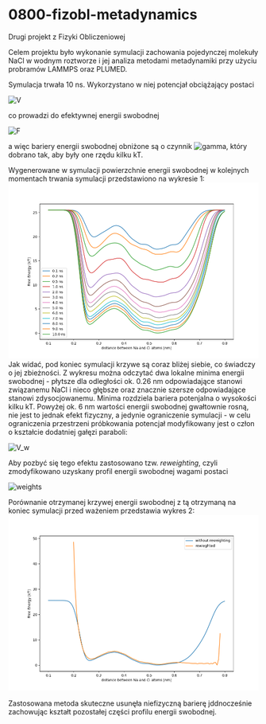 # 0800-fizobl-metadynamics
Drugi projekt z Fizyki Obliczeniowej

Celem projektu było wykonanie symulacji zachowania pojedynczej molekuły NaCl w wodnym roztworze i jej analiza metodami metadynamiki przy użyciu probramów LAMMPS oraz PLUMED.

Symulacja trwała 10 ns. Wykorzystano w niej potencjał obciążający postaci

![V](https://latex.codecogs.com/svg.image?V(d)=-\left(1-\frac{1}{\gamma}\right)F(d),)

co prowadzi do efektywnej energii swobodnej

![F](https://latex.codecogs.com/svg.image?F(d)/\gamma,)

a więc bariery energii swobodnej obniżone są o czynnik ![gamma](https://latex.codecogs.com/svg.image?\gamma), który dobrano tak, aby były one rzędu kilku kT.

Wygenerowane w symulacji powierzchnie energii swobodnej w kolejnych momentach trwania symulacji przedstawiono na wykresie 1:
![free_energy_metadynamics.png](https://raw.githubusercontent.com/adamzny/0800-fizobl-metadynamics/main/free_energy_metadynamics.png)
Jak widać, pod koniec symulacji krzywe są coraz bliżej siebie, co świadczy o jej zbieżności. Z wykresu można odczytać dwa  lokalne minima energii swobodnej - płytsze dla odległości ok. 0.26 nm odpowiadające stanowi związanemu NaCl i nieco głębsze oraz znacznie szersze odpowiadające stanowi zdysocjowanemu. Minima rozdziela bariera potenjalna o wysokości kilku kT.
Powyżej ok. 6 nm wartości energii swobodnej gwałtownie rosną, nie jest to jednak efekt fizyczny, a jedynie ograniczenie symulacji - w celu ograniczenia przestrzeni próbkowania potencjał modyfikowany jest o człon o kształcie dodatniej gałęzi paraboli:

![V_w](https://latex.codecogs.com/svg.image?V_w(d)=\kappa(d-0.6)^2,\qquad&space;d>0,)

Aby pozbyć się tego efektu zastosowano tzw. *reweighting*, czyli zmodyfikowano uzyskany profil energii swobodnej wagami postaci

![weights](https://latex.codecogs.com/svg.image?\exp\left[\beta\left(V(d,t)-c(t)+V_w(d)\right)\right].)

Porównanie otrzymanej krzywej energii swobodnej z tą otrzymaną na koniec symulacji przed ważeniem przedstawia wykres 2:
![comparison.png](https://raw.githubusercontent.com/adamzny/0800-fizobl-metadynamics/main/comparison.png)

Zastosowana metoda skuteczne usunęła niefizyczną barierę jddnocześnie zachowując kształt pozostałej części profilu energii swobodnej.
